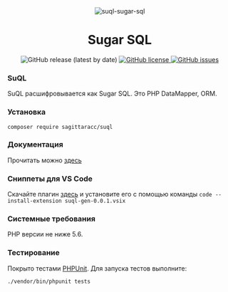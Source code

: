 <div align="center"><img src="https://i.postimg.cc/9XdgxsV9/suql-sugar-sql.png" alt="suql-sugar-sql" border="0"></div>
<h1 align="center">Sugar SQL</h1>
<div align="center">
  <img src="https://img.shields.io/github/v/release/sagittaracc/suql" alt="GitHub release (latest by date)"/>
  <a href="https://github.com/sagittaracc/suql/blob/master/LICENSE">
    <img src="https://img.shields.io/github/license/sagittaracc/suql" alt="GitHub license"/>
  </a>
  <a href="https://github.com/sagittaracc/suql/issues">
    <img src="https://img.shields.io/github/issues/sagittaracc/suql" alt="GitHub issues"/>
  </a>
</div>

### SuQL
SuQL расшифровывается как Sugar SQL. Это PHP DataMapper, ORM.

### Установка
`composer require sagittaracc/suql`

### Документация
Прочитать можно [здесь](https://github.com/sagittaracc/suql/blob/master/docs/index.md)

### Сниппеты для VS Code
Скачайте плагин [здесь](https://github.com/sagittaracc/suql-gen) и установите его с помощью команды `code --install-extension suql-gen-0.0.1.vsix`

### Системные требования
PHP версии не ниже 5.6.

### Тестирование
Покрыто тестами [PHPUnit](https://phpunit.de/). Для запуска тестов выполните:

`./vendor/bin/phpunit tests`
